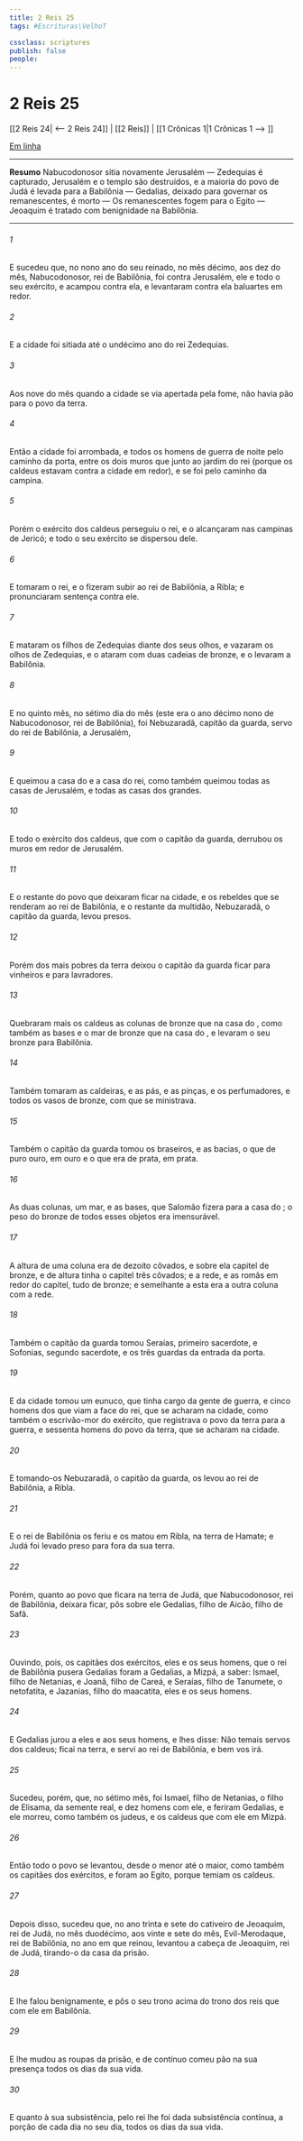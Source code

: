 ```yaml
---
title: 2 Reis 25
tags: #Escrituras\VelhoT

cssclass: scriptures
publish: false
people:
---
```


# 2 Reis 25
[[2 Reis 24| <-- 2 Reis 24]] | [[2 Reis]] | [[1 Crônicas 1|1 Crônicas 1 --> ]]

[Em linha](https://churchofjesuschrist.org/study/scriptures/ot/2-kgs/25?lang=por)

---
__Resumo__
Nabucodonosor sitia novamente Jerusalém — Zedequias é capturado, Jerusalém e o templo são destruídos, e a maioria do povo de Judá é levada para a Babilônia — Gedalias, deixado para governar os remanescentes, é morto — Os remanescentes fogem para o Egito — Jeoaquim é tratado com benignidade na Babilônia.

---
###### 1 
E sucedeu que, no nono ano do seu reinado, no mês décimo, aos dez do mês, Nabucodonosor, rei de Babilônia, foi contra Jerusalém, ele e todo o seu exército, e acampou contra ela, e levantaram contra ela baluartes em redor.

###### 2 
E a cidade foi sitiada até o undécimo ano do rei Zedequias.

###### 3 
Aos nove do mês  quando a cidade se via apertada pela fome, não havia pão para o povo da terra.

###### 4 
Então a cidade foi arrombada, e todos os homens de guerra  de noite pelo caminho da porta, entre os dois muros que  junto ao jardim do rei (porque os caldeus estavam contra a cidade em redor), e  se foi pelo caminho da campina.

###### 5 
Porém o exército dos caldeus perseguiu o rei, e o alcançaram nas campinas de Jericó; e todo o seu exército se dispersou dele.

###### 6 
E tomaram o rei, e o fizeram subir ao rei de Babilônia, a Ribla; e pronunciaram sentença contra ele.

###### 7 
E mataram os filhos de Zedequias diante dos seus olhos, e vazaram os olhos de Zedequias, e o ataram com duas cadeias de bronze, e o levaram a Babilônia.

###### 8 
E no quinto mês, no sétimo dia do mês (este era o ano décimo nono de Nabucodonosor, rei de Babilônia), foi Nebuzaradã, capitão da guarda, servo do rei de Babilônia, a Jerusalém,

###### 9 
E queimou a casa do  e a casa do rei, como também queimou todas as casas de Jerusalém, e todas as casas dos grandes.

###### 10 
E todo o exército dos caldeus, que  com o capitão da guarda, derrubou os muros em redor de Jerusalém.

###### 11 
E o restante do povo que deixaram ficar na cidade, e os rebeldes que se renderam ao rei de Babilônia, e o restante da multidão, Nebuzaradã, o capitão da guarda, levou presos.

###### 12 
Porém dos mais pobres da terra deixou o capitão da guarda ficar  para vinheiros e para lavradores.

###### 13 
Quebraram mais os caldeus as colunas de bronze que  na casa do , como também as bases e o mar de bronze que  na casa do , e levaram o seu bronze para Babilônia.

###### 14 
Também tomaram as caldeiras, e as pás, e as pinças, e os perfumadores, e todos os vasos de bronze, com que se ministrava.

###### 15 
Também o capitão da guarda tomou os braseiros, e as bacias, o que  de puro ouro, em ouro e o que era de prata, em prata.

###### 16 
As duas colunas, um mar, e as bases, que Salomão fizera para a casa do ; o peso do bronze de todos esses objetos era imensurável.

###### 17 
A altura de uma coluna era de dezoito côvados, e sobre ela  capitel de bronze, e de altura tinha o capitel três côvados; e a rede, e as romãs em redor do capitel, tudo  de bronze; e semelhante a esta era a outra coluna com a rede.

###### 18 
Também o capitão da guarda tomou Seraías, primeiro sacerdote, e Sofonias, segundo sacerdote, e os três guardas da entrada da porta.

###### 19 
E da cidade tomou um eunuco, que tinha cargo da gente de guerra, e cinco homens dos que viam a face do rei, que se acharam na cidade, como também o escrivão-mor do exército, que registrava o povo da terra para a guerra, e sessenta homens do povo da terra, que se acharam na cidade.

###### 20 
E tomando-os Nebuzaradã, o capitão da guarda, os levou ao rei de Babilônia, a Ribla.

###### 21 
E o rei de Babilônia os feriu e os matou em Ribla, na terra de Hamate; e Judá foi levado preso para fora da sua terra.

###### 22 
Porém, quanto ao povo que ficara na terra de Judá, que Nabucodonosor, rei de Babilônia, deixara ficar, pôs sobre ele  Gedalias, filho de Aicão, filho de Safã.

###### 23 
Ouvindo, pois, os capitães dos exércitos, eles e os seus homens, que o rei de Babilônia pusera Gedalias  foram a Gedalias, a Mizpá, a saber: Ismael, filho de Netanias, e Joanã, filho de Careá, e Seraías, filho de Tanumete, o netofatita, e Jazanias, filho do maacatita, eles e os seus homens.

###### 24 
E Gedalias jurou a eles e aos seus homens, e lhes disse: Não temais  servos dos caldeus; ficai na terra, e servi ao rei de Babilônia, e bem vos irá.

###### 25 
Sucedeu, porém, que, no sétimo mês, foi Ismael, filho de Netanias, o filho de Elisama, da semente real, e dez homens com ele, e feriram Gedalias, e ele morreu, como também os judeus, e os caldeus que  com ele em Mizpá.

###### 26 
Então todo o povo se levantou, desde o menor até o maior, como também os capitães dos exércitos, e foram ao Egito, porque temiam os caldeus.

###### 27 
Depois disso, sucedeu que, no ano trinta e sete do cativeiro de Jeoaquim, rei de Judá, no mês duodécimo, aos vinte e sete do mês, Evil-Merodaque, rei de Babilônia, no ano em que reinou, levantou a cabeça de Jeoaquim, rei de Judá, tirando-o da casa da prisão.

###### 28 
E lhe falou benignamente, e pôs o seu trono acima do trono dos reis que  com ele em Babilônia.

###### 29 
E lhe mudou as roupas da prisão, e de contínuo comeu pão na sua presença todos os dias da sua vida.

###### 30 
E quanto à sua subsistência, pelo rei lhe foi dada subsistência contínua, a porção de cada dia no seu dia, todos os dias da sua vida.

